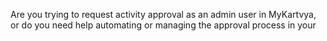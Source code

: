 Are you trying to request activity approval as an admin user in MyKartvya, or do you need help automating or managing the approval process in your

